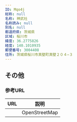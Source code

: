 ```yaml
---
ID: Mqo4j
総称: null
名称: 神武社
名称読み: null
別名: null
都道府県: 茨城県
区域: 桜川市
緯度: 36.2775826
経度: 140.1010935
郵便番号: 3004408
住所: 茨城県桜川市真壁町真壁２０４−３
---
```


## その他

### 参考URL

| URL | 説明          |
| --- | ------------- |
|     | OpenStreetMap |

